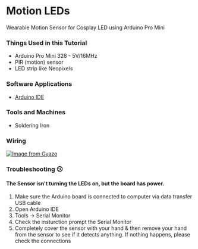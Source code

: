 # Motion LEDs

Wearable Motion Sensor for Cosplay LED using Arduino Pro Mini

### Things Used in this Tutorial
- Arduino Pro Mini 328 - 5V/16MHz
- PIR (motion) sensor
- LED strip like Neopixels


### Software Applications
- [Arduino IDE](https://www.arduino.cc/en/main/software)

### Tools and Machines
- Soldering Iron

### Wiring
[![Image from Gyazo](https://i.gyazo.com/fe03d2907b96dd686292f2de035296c1.png)](https://gyazo.com/fe03d2907b96dd686292f2de035296c1)

### Troubleshooting :confused:
#### The Sensor isn't turning the LEDs on, but the board has power.
1. Make sure the Arduino board is connected to computer via data transfer USB cable
2. Open Arduino IDE
3. Tools -> Serial Monitor
4. Check the insturction prompt the Serial Monitor
5. Completely cover the sensor with your hand & then remove your hand from the sensor to see if it detects anything.
If nothing happens, please check the connections
